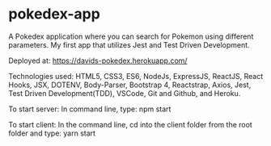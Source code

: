 # pokedex-app
A Pokedex application where you can search for Pokemon using different parameters. My first app that utilizes Jest and Test Driven Development.

Deployed at: https://davids-pokedex.herokuapp.com/

Technologies used: HTML5, CSS3, ES6, NodeJs, ExpressJS, ReactJS, React Hooks, JSX, DOTENV, Body-Parser, Bootstrap 4, Reactstrap, Axios, Jest, Test Driven Development(TDD), VSCode, Git and Github, and Heroku.

To start server: In command line, type: npm start

To start client: In the command line, cd into the client folder from the root folder and type: yarn start
